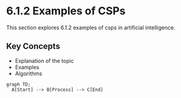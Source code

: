 # 6.1.2 Examples of CSPs

This section explores 6.1.2 examples of csps in artificial intelligence.

## Key Concepts
- Explanation of the topic
- Examples
- Algorithms

```mermaid
graph TD;
  A[Start] --> B[Process] --> C[End]
```
